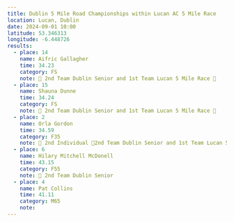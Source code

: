 ```yaml
---
title: Dublin 5 Mile Road Championships within Lucan AC 5 Mile Race
location: Lucan, Dublin
date: 2024-09-01 10:00
latitude: 53.346313
longitude: -6.448726
results:
  - place: 14
    name: Aifric Gallagher
    time: 34.23
    category: FS
    note: 🥈 2nd Team Dublin Senior and 1st Team Lucan 5 Mile Race 🥇
  - place: 15
    name: Shauna Dunne
    time: 34.24
    category: FS
    note: 🥈 2nd Team Dublin Senior and 1st Team Lucan 5 Mile Race 🥇
  - place: 2
    name: Orla Gordon
    time: 34.59
    category: F35
    note: 🥈 2nd Individual 🥈2nd Team Dublin Senior and 1st Team Lucan 5 Mile Race 🥇
  - place: 6
    name: Hilary Mitchell McDonell
    time: 43.15
    category: F55
    note: 🥈 2nd Team Dublin Senior
  - place: 4
    name: Pat Collins
    time: 41.11
    category: M65
    note: 
---
```

